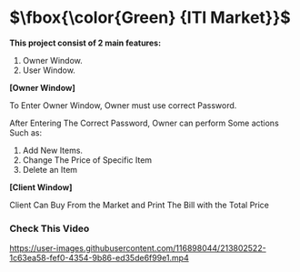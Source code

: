
# $\fbox{\color{Green} {ITI Market}}$

**This project consist of 2 main features:**
1. Owner Window.
2. User Window.

**[Owner Window]**

To Enter Owner Window, Owner must use correct Password.

After Entering The Correct Password, Owner can perform Some actions Such as:

1. Add New Items.
2. Change The Price of Specific Item
3. Delete an Item

**[Client Window]**

Client Can Buy From the Market and Print The Bill with the Total Price 

### Check This Video

https://user-images.githubusercontent.com/116898044/213802522-1c63ea58-fef0-4354-9b86-ed35de6f99e1.mp4

 

